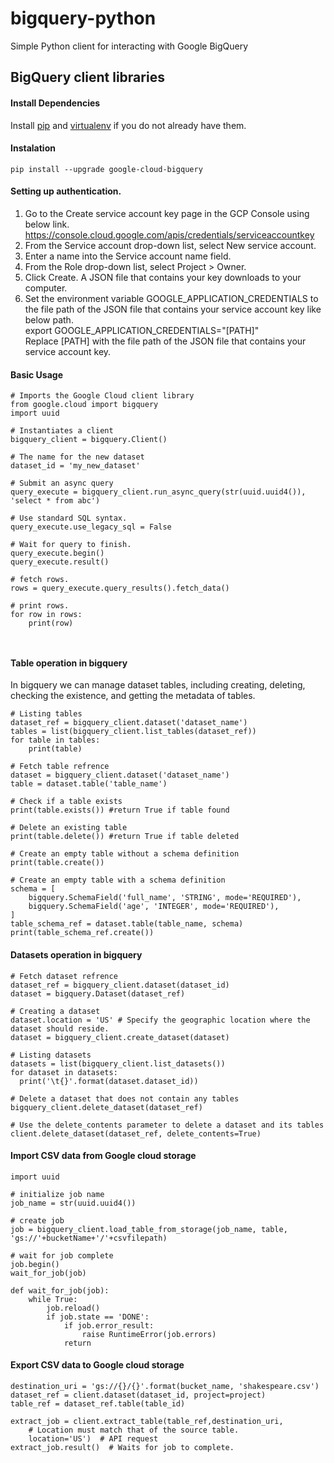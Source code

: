 # bigquery-python
Simple Python client for interacting with Google BigQuery
  
## BigQuery client libraries
#### Install Dependencies
  Install [pip](https://pip.pypa.io/en/stable/) and [virtualenv](https://virtualenv.pypa.io/en/stable/) if you do not already have them.

#### Instalation
```
pip install --upgrade google-cloud-bigquery
```    
#### Setting up authentication.</br>
1. Go to the Create service account key page in the GCP Console using below link.</br>
    https://console.cloud.google.com/apis/credentials/serviceaccountkey</br>
2. From the Service account drop-down list, select New service account.</br>
3. Enter a name into the Service account name field.</br>
4. From the Role drop-down list, select Project > Owner.</br>
5. Click Create. A JSON file that contains your key downloads to your computer.</br>
6. Set the environment variable GOOGLE_APPLICATION_CREDENTIALS to the file path of the JSON file that contains your service account key like below path.</br>
   export GOOGLE_APPLICATION_CREDENTIALS="[PATH]" </br>
   Replace [PATH] with the file path of the JSON file that contains your service account key.
   
#### Basic Usage
```
# Imports the Google Cloud client library
from google.cloud import bigquery
import uuid

# Instantiates a client
bigquery_client = bigquery.Client()

# The name for the new dataset
dataset_id = 'my_new_dataset'

# Submit an async query
query_execute = bigquery_client.run_async_query(str(uuid.uuid4()), 'select * from abc')

# Use standard SQL syntax.
query_execute.use_legacy_sql = False

# Wait for query to finish.
query_execute.begin()
query_execute.result()

# fetch rows. 
rows = query_execute.query_results().fetch_data()

# print rows.
for row in rows:
    print(row)



```
   
#### Table operation in bigquery
In bigquery we can manage dataset tables, including creating, deleting, checking the existence, and getting the metadata of tables.

```
# Listing tables
dataset_ref = bigquery_client.dataset('dataset_name')
tables = list(bigquery_client.list_tables(dataset_ref))
for table in tables:
    print(table)

# Fetch table refrence
dataset = bigquery_client.dataset('dataset_name')
table = dataset.table('table_name')

# Check if a table exists
print(table.exists()) #return True if table found

# Delete an existing table
print(table.delete()) #return True if table deleted

# Create an empty table without a schema definition
print(table.create())

# Create an empty table with a schema definition
schema = [
    bigquery.SchemaField('full_name', 'STRING', mode='REQUIRED'),
    bigquery.SchemaField('age', 'INTEGER', mode='REQUIRED'),
]
table_schema_ref = dataset.table(table_name, schema)
print(table_schema_ref.create())

```

#### Datasets operation in bigquery
```
# Fetch dataset refrence
dataset_ref = bigquery_client.dataset(dataset_id)
dataset = bigquery.Dataset(dataset_ref)

# Creating a dataset
dataset.location = 'US' # Specify the geographic location where the dataset should reside.
dataset = bigquery_client.create_dataset(dataset)

# Listing datasets
datasets = list(bigquery_client.list_datasets())
for dataset in datasets:
  print('\t{}'.format(dataset.dataset_id))
  
# Delete a dataset that does not contain any tables
bigquery_client.delete_dataset(dataset_ref)

# Use the delete_contents parameter to delete a dataset and its tables
client.delete_dataset(dataset_ref, delete_contents=True)
```

#### Import CSV data from Google cloud storage
``` 
import uuid

# initialize job name
job_name = str(uuid.uuid4())

# create job
job = bigquery_client.load_table_from_storage(job_name, table, 'gs://'+bucketName+'/'+csvfilepath)

# wait for job complete
job.begin()
wait_for_job(job)

def wait_for_job(job):
    while True:
        job.reload()
        if job.state == 'DONE':
            if job.error_result:
                raise RuntimeError(job.errors)
            return
```

#### Export CSV data to Google cloud storage

```
destination_uri = 'gs://{}/{}'.format(bucket_name, 'shakespeare.csv')
dataset_ref = client.dataset(dataset_id, project=project)
table_ref = dataset_ref.table(table_id)

extract_job = client.extract_table(table_ref,destination_uri,
    # Location must match that of the source table.
    location='US')  # API request
extract_job.result()  # Waits for job to complete.
```
